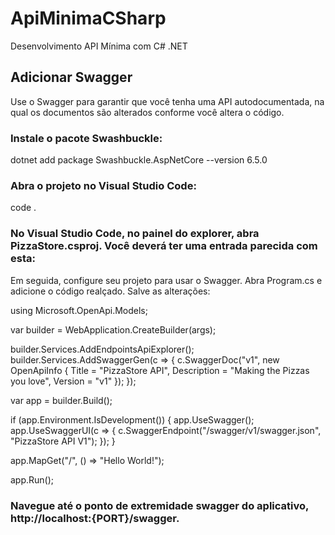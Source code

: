 # ApiMinimaCSharp
Desenvolvimento API Mínima com C# .NET

## Adicionar Swagger
Use o Swagger para garantir que você tenha uma API autodocumentada, na qual os documentos são alterados conforme você altera o código.

### Instale o pacote Swashbuckle:
dotnet add package Swashbuckle.AspNetCore --version 6.5.0

### Abra o projeto no Visual Studio Code:
code .

### No Visual Studio Code, no painel do explorer, abra PizzaStore.csproj. Você deverá ter uma entrada parecida com esta:
<PackageReference Include="Swashbuckle.AspNetCore" Version="6.5.0" />

Em seguida, configure seu projeto para usar o Swagger.
Abra Program.cs e adicione o código realçado. Salve as alterações:

using Microsoft.OpenApi.Models;

var builder = WebApplication.CreateBuilder(args);
    
builder.Services.AddEndpointsApiExplorer();
builder.Services.AddSwaggerGen(c =>
{
     c.SwaggerDoc("v1", new OpenApiInfo { Title = "PizzaStore API", Description = "Making the Pizzas you love", Version = "v1" });
});
    
var app = builder.Build();
    
if (app.Environment.IsDevelopment())
{
   app.UseSwagger();
   app.UseSwaggerUI(c =>
   {
      c.SwaggerEndpoint("/swagger/v1/swagger.json", "PizzaStore API V1");
   });
}
    
app.MapGet("/", () => "Hello World!");
    
app.Run();

### Navegue até o ponto de extremidade swagger do aplicativo, http://localhost:{PORT}/swagger.
